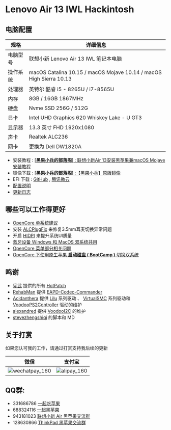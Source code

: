 # Lenovo Air 13 IWL Hackintosh
## 电脑配置
| 规格     | 详细信息                                                     |
| -------- | ------------------------------------------------------------ |
| 电脑型号 | 联想小新 Lenovo Air 13 IWL 笔记本电脑                        |
| 操作系统 | macOS Catalina 10.15 / macOS Mojave 10.14 / macOS High Sierra 10.13 |
| 处理器   | 英特尔 酷睿 i5 - 8265U / i7-8565U                            |
| 内存     | 8GB / 16GB  1867MHz                                          |
| 硬盘     | Nvme SSD 256G / 512G                                         |
| 显卡     | Intel UHD Graphics 620 Whiskey Lake - U GT3                  |
| 显示器   | 13.3 英寸 FHD 1920x1080                                      |
| 声卡     | Realtek ALC236                                               |
| 网卡     | 更换为 Dell DW1820A                                          |
- 安装教程 : [[**黑果小兵的部落阁**] : 联想小新Air 13安装黑苹果兼macOS Mojave安装教程](https://blog.daliansky.net/Lenovo-Xiaoxin-Air-13-macOS-Mojave-installation-tutorial.html)
- 镜像下载 : [[**黑果小兵的部落阁**] :【黑果小兵】原版镜像](https://blog.daliansky.net/categories/下载/镜像/)
- EFI 下载 : [GitHub](https://github.com/daliansky/Lenovo-Air13-IWL-Hackintosh/releases) , [腾讯微云](https://share.weiyun.com/5yMO9jB)
- [配置说明](Advanced/ReadMe.md)
- [更新日志](Changelog.md)
## 哪些可以工作得更好
- [OpenCore 单系统建议](SingleSystem/ReadMe.md)
- 安装 [ALCPlugFix](ALCPlugFix) 来修复3.5mm耳麦切换异常问题
- 开启 [HIDPI](HIDPI) 来提升系统UI质量
- [蓝牙设备 Windows 和 MacOS 双系统共用](/Advanced/Bluetooth.md)
- [OpenCore 菜单部分相关问题](/Advanced/OCMenu.md)
- [OpenCore 下使用原生苹果 **启动磁盘 ( BootCamp )** 切换双系统](/Advanced/BootCamp.md)
## 鸣谢
- [宪武](https://github.com/daliansky/OC-little)  提供的所有 [HotPatch](HotPatch)
- [RehabMan](https://github.com/RehabMan) 提供 [EAPD-Codec-Commander](https://github.com/RehabMan/EAPD-Codec-Commander) 
- [Acidanthera](https://github.com/acidanthera) 提供 [Lilu](https://github.com/acidanthera/Lilu) 系列驱动 、 [VirtualSMC](https://github.com/acidanthera/VirtualSMC) 系列驱动和 [VoodooPS2Controller](https://github.com/acidanthera/VoodooPS2) 驱动的维护
- [alexandred](https://github.com/alexandred) 提供 [VoodooI2C](https://github.com/alexandred/VoodooI2C) 的维护
- [stevezhengshiqi](https://github.com/stevezhengshiqi) 的脚本和 MD
## 关于打赏
如果您认可我的工作，请通过打赏支持我后续的更新

| 微信                                                       | 支付宝                                               |
| ---------------------------------------------------------- | ---------------------------------------------------- |
| ![wechatpay_160](http://7.daliansky.net/wechatpay_160.jpg) | ![alipay_160](http://7.daliansky.net/alipay_160.jpg) |
## QQ群:
- 331686786  [一起吃苹果](http://shang.qq.com/wpa/qunwpa?idkey=db511a29e856f37cbb871108ffa77a6e79dde47e491b8f2c8d8fe4d3c310de91)
- 688324116 [一起黑苹果](https://shang.qq.com/wpa/qunwpa?idkey=6bf69a6f4b983dce94ab42e439f02195dfd19a1601522c10ad41f4df97e0da82)
- 943181023 [联想小新 Air 黑苹果交流群](https://shang.qq.com/wpa/qunwpa?idkey=fb772a7e01436d43e1d856a099549551952bb08161ced4a8fc08b4e75e7ab438) 
- 128630866 [ThinkPad 黑苹果交流群](https://jq.qq.com/?_wv=1027&k=5aKxc6n)